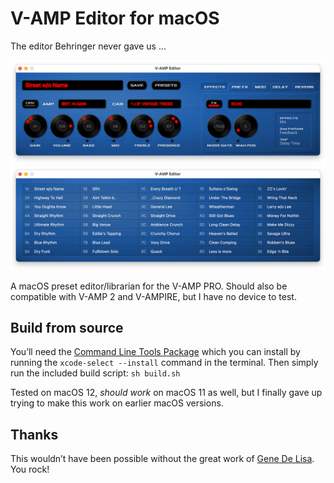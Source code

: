 # V-AMP Editor for macOS

The editor Behringer never gave us ...

![editor](Assets/screenshot1.jpg)
![presets](Assets/screenshot2.jpg)

A macOS preset editor/librarian for the V-AMP PRO. Should also be compatible with V-AMP 2 and V-AMPIRE, but I have no device to test.

## Build from source
You’ll need the [Command Line Tools Package](https://developer.apple.com/library/archive/technotes/tn2339/_index.html) which you can install by running the `xcode-select --install` command in the terminal. Then simply run the included build script: `sh build.sh`

Tested on macOS 12, _should work_ on macOS 11 as well, but I finally gave up trying to make this work on earlier macOS versions.

## Thanks
This wouldn’t have been possible without the great work of [Gene De Lisa](https://github.com/genedelisa/SwiftMIDI).
You rock!
